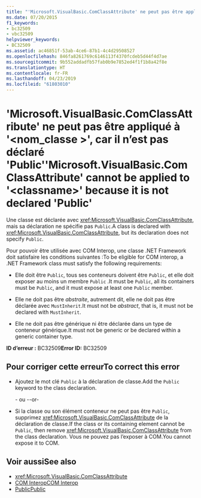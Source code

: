 ```yaml
---
title: "'Microsoft.VisualBasic.ComClassAttribute' ne peut pas être appliqué à '<classname>', car il n’est pas déclaré 'Public'"
ms.date: 07/20/2015
f1_keywords:
- bc32509
- vbc32509
helpviewer_keywords:
- BC32509
ms.assetid: ac46851f-53ab-4ce6-87b1-4c4d29508527
ms.openlocfilehash: 846fa8261769c6146113f4370fcdeb5d44f4d7ae
ms.sourcegitcommit: 9b552addadfb57fab0b9e7852ed4f1f1b8a42f8e
ms.translationtype: HT
ms.contentlocale: fr-FR
ms.lasthandoff: 04/23/2019
ms.locfileid: "61803010"
---
```

# <a name="microsoftvisualbasiccomclassattribute-cannot-be-applied-to-classname-because-it-is-not-declared-public"></a><span data-ttu-id="1225f-102">'Microsoft.VisualBasic.ComClassAttribute' ne peut pas être appliqué à '\<nom_classe >', car il n’est pas déclaré 'Public'</span><span class="sxs-lookup"><span data-stu-id="1225f-102">'Microsoft.VisualBasic.ComClassAttribute' cannot be applied to '\<classname>' because it is not declared 'Public'</span></span>
<span data-ttu-id="1225f-103">Une classe est déclarée avec <xref:Microsoft.VisualBasic.ComClassAttribute>, mais sa déclaration ne spécifie pas `Public`.</span><span class="sxs-lookup"><span data-stu-id="1225f-103">A class is declared with <xref:Microsoft.VisualBasic.ComClassAttribute>, but its declaration does not specify `Public`.</span></span>  
  
 <span data-ttu-id="1225f-104">Pour pouvoir être utilisée avec COM Interop, une classe .NET Framework doit satisfaire les conditions suivantes :</span><span class="sxs-lookup"><span data-stu-id="1225f-104">To be eligible for COM interop, a .NET Framework class must satisfy the following requirements:</span></span>  
  
- <span data-ttu-id="1225f-105">Elle doit être `Public`, tous ses conteneurs doivent être `Public`, et elle doit exposer au moins un membre `Public` .</span><span class="sxs-lookup"><span data-stu-id="1225f-105">It must be `Public`, all its containers must be `Public`, and it must expose at least one `Public` member.</span></span>  
  
- <span data-ttu-id="1225f-106">Elle ne doit pas être *abstraite*, autrement dit, elle ne doit pas être déclarée avec `MustInherit`.</span><span class="sxs-lookup"><span data-stu-id="1225f-106">It must not be *abstract*, that is, it must not be declared with `MustInherit`.</span></span>  
  
- <span data-ttu-id="1225f-107">Elle ne doit pas être générique ni être déclarée dans un type de conteneur générique.</span><span class="sxs-lookup"><span data-stu-id="1225f-107">It must not be generic or be declared within a generic container type.</span></span>  
  
 <span data-ttu-id="1225f-108">**ID d’erreur :** BC32509</span><span class="sxs-lookup"><span data-stu-id="1225f-108">**Error ID:** BC32509</span></span>  
  
## <a name="to-correct-this-error"></a><span data-ttu-id="1225f-109">Pour corriger cette erreur</span><span class="sxs-lookup"><span data-stu-id="1225f-109">To correct this error</span></span>  
  
- <span data-ttu-id="1225f-110">Ajoutez le mot clé `Public` à la déclaration de classe.</span><span class="sxs-lookup"><span data-stu-id="1225f-110">Add the `Public` keyword to the class declaration.</span></span>  
  
     <span data-ttu-id="1225f-111">- ou -</span><span class="sxs-lookup"><span data-stu-id="1225f-111">-or-</span></span>  
  
- <span data-ttu-id="1225f-112">Si la classe ou son élément conteneur ne peut pas être `Public`, supprimez <xref:Microsoft.VisualBasic.ComClassAttribute> de la déclaration de classe.</span><span class="sxs-lookup"><span data-stu-id="1225f-112">If the class or its containing element cannot be `Public`, then remove <xref:Microsoft.VisualBasic.ComClassAttribute> from the class declaration.</span></span> <span data-ttu-id="1225f-113">Vous ne pouvez pas l’exposer à COM.</span><span class="sxs-lookup"><span data-stu-id="1225f-113">You cannot expose it to COM.</span></span>  
  
## <a name="see-also"></a><span data-ttu-id="1225f-114">Voir aussi</span><span class="sxs-lookup"><span data-stu-id="1225f-114">See also</span></span>

- <xref:Microsoft.VisualBasic.ComClassAttribute>
- [<span data-ttu-id="1225f-115">COM Interop</span><span class="sxs-lookup"><span data-stu-id="1225f-115">COM Interop</span></span>](../../visual-basic/programming-guide/com-interop/index.md)
- [<span data-ttu-id="1225f-116">Public</span><span class="sxs-lookup"><span data-stu-id="1225f-116">Public</span></span>](../../visual-basic/language-reference/modifiers/public.md)
